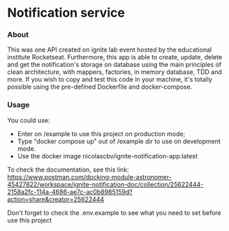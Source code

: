 # Notification service
### About
This was one API created on ignite lab event hosted by the educational institute Rocketseat. Furthermore, this app is able to create, update, delete and get the notification's storage on database using the main principles of clean architecture, with mappers, factories, in memory database, TDD and more. If you wish to copy and test this code in your machine, it's totally possible using the pre-defined Dockerfile and docker-compose.

### Usage
You could use:
- Enter on /example to use this project on production mode;
- Type "docker compose up" out of /example dir to use on development mode.
- Use the docker image nicolascbv/ignite-notification-app:latest

To check the documentation, see this link:
https://www.postman.com/docking-module-astronomer-45427822/workspace/ignite-notification-doc/collection/25622444-2158a2fc-114a-4686-ae7c-ac0b8985159d?action=share&creator=25622444

Don't forget to check the .env.example to see what you need to set before use this project
